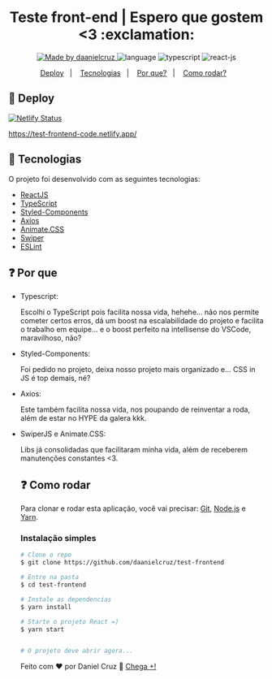 <h1 align="center">
Teste front-end | Espero que gostem <3 :exclamation:
</h1>

<p align="center">
<a href="https://www.linkedin.com/in/danielfercruz/">
<img alt="Made by daanielcruz" src="https://img.shields.io/badge/made%20by-daanielcruz-%23282C34?style=flat-square">
</a>

<img alt="language" src="https://img.shields.io/badge/Language-pt_BR-%23282C34.svg?style=flat-square">
<img alt="typescript" src="https://img.shields.io/badge/-TypeScript-%23282C34?style=flat-square&logo=typescript&logoColor=007bcd">
<img alt="react-js" src="https://img.shields.io/badge/-ReactJS-%23282C34?style=flat-square&logo=react">

</p>
<p align="center">
  <a href="#-deploy">Deploy</a>&nbsp;&nbsp;&nbsp;|&nbsp;&nbsp;&nbsp;
  <a href="#-tecnologias">Tecnologias</a>&nbsp;&nbsp;&nbsp;|&nbsp;&nbsp;&nbsp;
  <a href="#-por-que">Por que?</a>&nbsp;&nbsp;&nbsp;|&nbsp;&nbsp;&nbsp;
  <a href="#-como-rodar">Como rodar?</a>&nbsp;&nbsp;&nbsp;
</p>

## 🚀 Deploy

[![Netlify Status](https://api.netlify.com/api/v1/badges/48bc5cff-dde8-4807-a8a0-4a0db8ecb9bc/deploy-status)](https://app.netlify.com/sites/test-frontend-code/deploys)

https://test-frontend-code.netlify.app/

## 🔧 Tecnologias

O projeto foi desenvolvido com as seguintes tecnologias:

- [ReactJS][react]
- [TypeScript][typescript]
- [Styled-Components][styled-components]
- [Axios][axios]
- [Animate.CSS][animate-css]
- [Swiper][swiper]
- [ESLint][eslint]

## ❓ Por que

<p align="center">
<ul>
  <li>Typescript:</li> 
  <p> Escolhi o TypeScript pois facilita nossa vida, hehehe... não nos permite cometer certos erros, dá um boost na escalabilidade do projeto e facilita o trabalho em equipe... e o boost perfeito na intellisense do VSCode, maravilhoso, não? </p>
  <li>Styled-Components:</li> 
  <p>Foi pedido no projeto, deixa nosso projeto mais organizado e... CSS in JS é top demais, né?</p>
  <li>Axios:</li> 
  <p>Este também facilita nossa vida, nos poupando de reinventar a roda, além de estar no HYPE da galera kkk.</p>
    <li>SwiperJS e Animate.CSS:</li> 
  <p>Libs já consolidadas que facilitaram minha vida, além de receberem manutenções constantes <3. </p>
</ ul>


## ❓ Como rodar

Para clonar e rodar esta aplicação, você vai precisar: [Git](https://git-scm.com), [Node.js][nodejs] e [Yarn].

### Instalação simples

```bash
# Clone o repo
$ git clone https://github.com/daanielcruz/test-frontend

# Entre na pasta
$ cd test-frontend

# Instale as dependencias
$ yarn install

# Starte o projeto React =)
$ yarn start


# O projeto deve abrir agora...
```

Feito com ♥ por Daniel Cruz :wave: [Chega +!](https://www.linkedin.com/in/danielfercruz/)

[react]: https://reactjs.org
[nodejs]: https://nodejs.org/en/
[typescript]: https://www.typescriptlang.org/
[styled-components]: https://styled-components.com/
[swiper]: https://swiperjs.com/
[axios]: https://github.com/axios/axios
[animate-css]: https://animate.style/
[yarn]: https://yarnpkg.com/
[vs]: https://code.visualstudio.com/
[eslint]: https://eslint.org/
[vceditconfig]: https://marketplace.visualstudio.com/items?itemName=EditorConfig.EditorConfig
[vceslint]: https://marketplace.visualstudio.com/items?itemName=dbaeumer.vscode-eslint
[prettier]: https://marketplace.visualstudio.com/items?itemName=esbenp.prettier-vscode
